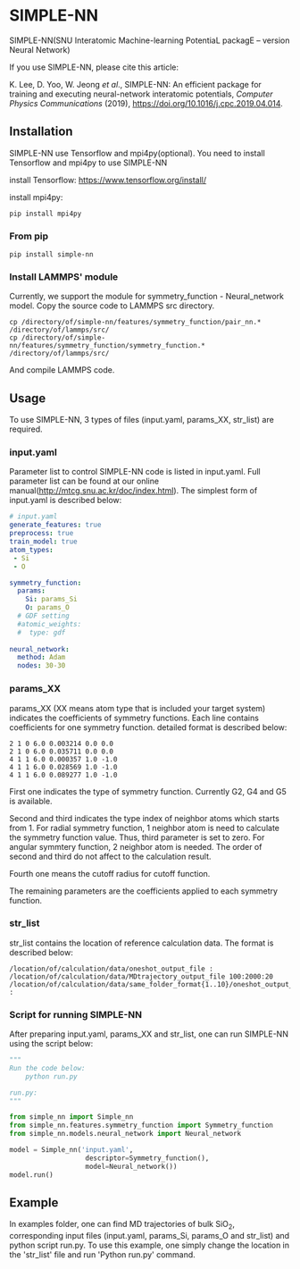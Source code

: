 # SIMPLE-NN
SIMPLE-NN(SNU Interatomic Machine-learning PotentiaL packagE – version Neural Network)

If you use SIMPLE-NN, please cite this article: 

K. Lee, D. Yoo, W. Jeong *et al*., SIMPLE-NN: An efficient package for training and executing neural-network interatomic potentials, *Computer Physics Communications* (2019), https://doi.org/10.1016/j.cpc.2019.04.014.

## Installation
SIMPLE-NN use Tensorflow and mpi4py(optional).
You need to install Tensorflow and mpi4py to use SIMPLE-NN

install Tensorflow: https://www.tensorflow.org/install/

install mpi4py:
```
pip install mpi4py
```

### From pip
```
pip install simple-nn
```

### Install LAMMPS' module
Currently, we support the module for symmetry_function - Neural_network model.
Copy the source code to LAMMPS src directory.
```
cp /directory/of/simple-nn/features/symmetry_function/pair_nn.* /directory/of/lammps/src/
cp /directory/of/simple-nn/features/symmetry_function/symmetry_function.* /directory/of/lammps/src/
```
And compile LAMMPS code.

## Usage
To use SIMPLE-NN, 3 types of files (input.yaml, params_XX, str_list) are required.

### input.yaml
Parameter list to control SIMPLE-NN code is listed in input.yaml. Full parameter list can be found at our online manual(http://mtcg.snu.ac.kr/doc/index.html).
The simplest form of input.yaml is described below:
```YAML
# input.yaml
generate_features: true
preprocess: true
train_model: true
atom_types:
 - Si
 - O

symmetry_function:
  params:
    Si: params_Si
    O: params_O
  # GDF setting
  #atomic_weights:
  #  type: gdf
  
neural_network:
  method: Adam
  nodes: 30-30
```

### params_XX
params_XX (XX means atom type that is included your target system) indicates the coefficients of symmetry functions.
Each line contains coefficients for one symmetry function. detailed format is described below:

```
2 1 0 6.0 0.003214 0.0 0.0
2 1 0 6.0 0.035711 0.0 0.0
4 1 1 6.0 0.000357 1.0 -1.0
4 1 1 6.0 0.028569 1.0 -1.0
4 1 1 6.0 0.089277 1.0 -1.0
```

First one indicates the type of symmetry function. Currently G2, G4 and G5 is available.

Second and third indicates the type index of neighbor atoms which starts from 1. For radial symmetry function, 1 neighbor atom is need to calculate the symmetry function value. Thus, third parameter is set to zero. For angular symmtery function, 2 neighbor atom is needed. The order of second and third do not affect to the calculation result.

Fourth one means the cutoff radius for cutoff function.

The remaining parameters are the coefficients applied to each symmetry function.

### str_list
str_list contains the location of reference calculation data. The format is described below:

```
/location/of/calculation/data/oneshot_output_file :
/location/of/calculation/data/MDtrajectory_output_file 100:2000:20
/location/of/calculation/data/same_folder_format{1..10}/oneshot_output_file :
``` 

### Script for running SIMPLE-NN
After preparing input.yaml, params_XX and str_list, one can run SIMPLE-NN using the script below:

```python
"""
Run the code below:
    python run.py

run.py:
"""

from simple_nn import Simple_nn
from simple_nn.features.symmetry_function import Symmetry_function
from simple_nn.models.neural_network import Neural_network

model = Simple_nn('input.yaml', 
                   descriptor=Symmetry_function(), 
                   model=Neural_network())
model.run()
```

## Example
In examples folder, one can find MD trajectories of bulk SiO<sub>2</sub>, corresponding input files (input.yaml, params_Si, params_O and str_list) and python script run.py. To use this example, one simply change the location in the 'str_list' file and run 'Python run.py' command.
